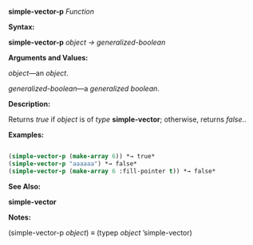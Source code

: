 **simple-vector-p** *Function* 



**Syntax:** 



**simple-vector-p** *object → generalized-boolean* 



**Arguments and Values:** 



*object*—an *object*. 



*generalized-boolean*—a *generalized boolean*. 



**Description:** 



Returns *true* if *object* is of *type* **simple-vector**; otherwise, returns *false*.. 



**Examples:**
```lisp

(simple-vector-p (make-array 6)) *→ true* 
(simple-vector-p "aaaaaa") *→ false* 
(simple-vector-p (make-array 6 :fill-pointer t)) *→ false* 

```
**See Also:** 



**simple-vector** 



**Notes:** 



(simple-vector-p *object*) *≡* (typep *object* ’simple-vector) 



